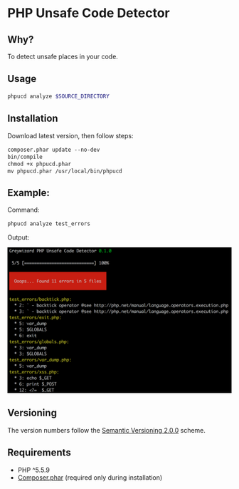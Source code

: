 # PHP Unsafe Code Detector

## Why?

To detect unsafe places in your code.

## Usage

```bash
phpucd analyze $SOURCE_DIRECTORY
```

## Installation

Download latest version, then follow steps:

```
composer.phar update --no-dev
bin/compile
chmod +x phpucd.phar
mv phpucd.phar /usr/local/bin/phpucd
```

## Example:

Command:

```bash
phpucd analyze test_errors
```

Output:

![Output](resources/example.png)

## Versioning


The version numbers follow the [Semantic Versioning 2.0.0](http://semver.org/) scheme.

## Requirements

* PHP ^5.5.9
* [Composer.phar](https://getcomposer.org/) (required only during installation)
